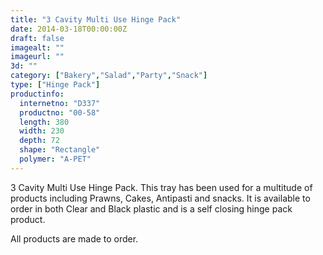 ```yaml
---
title: "3 Cavity Multi Use Hinge Pack"
date: 2014-03-18T00:00:00Z
draft: false
imagealt: ""
imageurl: ""
3d: ""
category: ["Bakery","Salad","Party","Snack"]
type: ["Hinge Pack"]
productinfo:
  internetno: "D337"
  productno: "00-58"
  length: 380
  width: 230
  depth: 72
  shape: "Rectangle"
  polymer: "A-PET"
---
```

3 Cavity Multi Use Hinge Pack. This tray has been used for a multitude of products including Prawns, Cakes, Antipasti and snacks. It is available to order in both Clear and Black plastic and is a self closing hinge pack product.

 

All products are made to order.